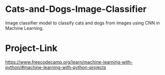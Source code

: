 # Cats-and-Dogs-Image-Classifier
Image classifier model to classify cats and dogs from images using CNN in Machine Learning.

# Project-Link
https://www.freecodecamp.org/learn/machine-learning-with-python/#machine-learning-with-python-projects
